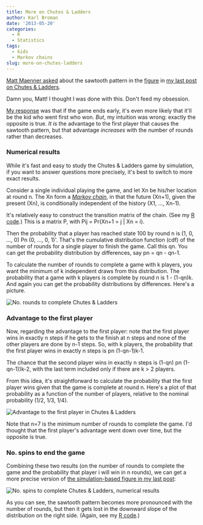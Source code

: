 ```yaml
---
title: More on Chutes & Ladders
author: Karl Broman
date: '2013-05-20'
categories:
  - R
  - Statistics
tags:
  - kids
  - Markov chains
slug: more-on-chutes-ladders
---
```


[Matt Maenner asked](https://twitter.com/mmaenner/status/335478612084006912) about the sawtooth pattern in the [figure](http://kbroman.files.wordpress.com/2013/05/chutes_and_ladders_spins1.png) in [my last post on Chutes & Ladders](http://kbroman.org/blog/2013/05/17/chutes-ladders-how-long-is-this-going-to-take/).

Damn you, Matt!  I thought I was done with this.  Don't feed my obsession.

[My response](https://twitter.com/kwbroman/status/335499296193536000) was that if the game ends early, it's even more likely that it'll be the kid who went first who won.  _But_, my intuition was wrong: exactly the opposite is true. _It is_ the advantage to the first player that causes the sawtooth pattern, but that advantage _increases_ with the number of rounds rather than decreases.

### Numerical results

While it's fast and easy to study the Chutes & Ladders game by simulation, if you want to answer questions more precisely, it's best to switch to more exact results.

Consider a single individual playing the game, and let Xn be his/her location at round n.  The Xn form a _[Markov chain](http://en.wikipedia.org/wiki/Markov_chain)_, in that the future (Xn+1), given the present (Xn), is conditionally independent of the history (X1, ..., Xn-1).

It's relatively easy to construct the transition matrix of the chain.  (See my [R code](https://gist.github.com/kbroman/5600209/#file-chutes_and_ladders_numerical-r).)  This is a matrix P, with Pij = Pr(Xn+1 = j | Xn = i).

Then the probability that a player has reached state 100 by round n is
(1, 0, ..., 0) Pn (0, ..., 0, 1)'.  That's the cumulative distribution function (cdf) of the number of rounds for a single player to finish the game.  Call this qn.  You can get the probability distribution by differences, say pn = qn - qn-1.

To calculate the number of rounds to complete a game with k players, you want the minimum of k independent draws from this distribution.  The probability that a game with k players is complete by round n is 1 - (1-qn)k.  And again you can get the probability distributions by differences.  Here's a picture.

![No. rounds to complete Chutes & Ladders](http://kbroman.files.wordpress.com/2013/05/chutes_and_ladders_rounds.png)

### Advantage to the first player

Now, regarding the advantage to the first player: note that the first player wins in exactly n steps if he gets to the finish at n steps and none of the other players are done by n-1 steps.  So, with k players, the probability that the first player wins in exactly n steps is pn (1-qn-1)k-1.

The chance that the second player wins in exactly n steps is (1-qn) pn (1-qn-1))k-2, with the last term included only if there are k > 2 players.

From this idea, it's straightforward to calculate the probability that the first player wins given that the game is complete at round n.  Here's a plot of that probability as a function of the number of players, relative to the nominal probability (1/2, 1/3, 1/4).

![Advantage to the first player in Chutes & Ladders](http://kbroman.files.wordpress.com/2013/05/advantage_to_first_player1.png)

Note that n=7 is the minimum number of rounds to complete the game.  I'd thought that the first player's advantage went down over time, but the opposite is true.

### No. spins to end the game

Combining these two results (on the number of rounds to complete the game and the probability that player i will win in n rounds), we can get a more precise version of [the simulation-based figure in my last post](http://kbroman.files.wordpress.com/2013/05/chutes_and_ladders_spins1.png):

![No. spins to complete Chutes & Ladders, numerical results](http://kbroman.files.wordpress.com/2013/05/chutes_and_ladders_spins_exact.png)

As you can see, the sawtooth pattern becomes more pronounced with the number of rounds, but then it gets lost in the downward slope of the distribution on the right side.  (Again, see my [R code](https://gist.github.com/kbroman/5600209/#file-chutes_and_ladders_numerical-r).)
